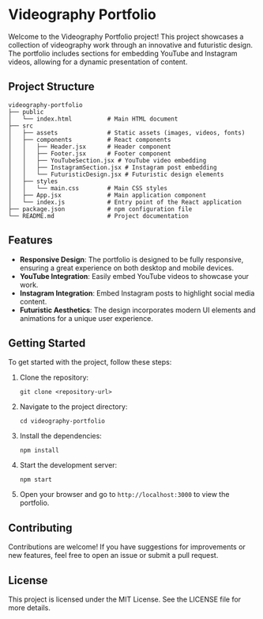 # Videography Portfolio

Welcome to the Videography Portfolio project! This project showcases a collection of videography work through an innovative and futuristic design. The portfolio includes sections for embedding YouTube and Instagram videos, allowing for a dynamic presentation of content.

## Project Structure

```
videography-portfolio
├── public
│   └── index.html          # Main HTML document
├── src
│   ├── assets              # Static assets (images, videos, fonts)
│   ├── components          # React components
│   │   ├── Header.jsx      # Header component
│   │   ├── Footer.jsx      # Footer component
│   │   ├── YouTubeSection.jsx # YouTube video embedding
│   │   ├── InstagramSection.jsx # Instagram post embedding
│   │   └── FuturisticDesign.jsx # Futuristic design elements
│   ├── styles
│   │   └── main.css        # Main CSS styles
│   ├── App.jsx             # Main application component
│   └── index.js            # Entry point of the React application
├── package.json            # npm configuration file
└── README.md               # Project documentation
```

## Features

- **Responsive Design**: The portfolio is designed to be fully responsive, ensuring a great experience on both desktop and mobile devices.
- **YouTube Integration**: Easily embed YouTube videos to showcase your work.
- **Instagram Integration**: Embed Instagram posts to highlight social media content.
- **Futuristic Aesthetics**: The design incorporates modern UI elements and animations for a unique user experience.

## Getting Started

To get started with the project, follow these steps:

1. Clone the repository:
   ```
   git clone <repository-url>
   ```

2. Navigate to the project directory:
   ```
   cd videography-portfolio
   ```

3. Install the dependencies:
   ```
   npm install
   ```

4. Start the development server:
   ```
   npm start
   ```

5. Open your browser and go to `http://localhost:3000` to view the portfolio.

## Contributing

Contributions are welcome! If you have suggestions for improvements or new features, feel free to open an issue or submit a pull request.

## License

This project is licensed under the MIT License. See the LICENSE file for more details.